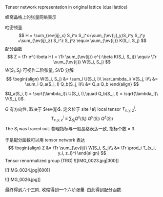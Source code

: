 
Tensor network representation in original lattice (dual lattice)

蜂窝晶格上的张量网络表示

哈密顿量
$$
H = \sum_{\ev{ij}_x} S_i^x S_j^x+\sum_{\ev{ij}_y}S_i^y S_j^y
+\sum_{\ev{ij}_z} S_i^z S_j^z \equiv \sum_{\ev{ij}} K(S_i, S_j)
$$
配分函数
$$
Z = \Tr e^{-\beta H} = \Tr \sum_{\ev{ij}} e^{-\beta K(S_i, S_j)}
\equiv \Tr \sum_{\ev{ij}} W(S_i, S_j)
$$
$W(S_i, S_j)$ 可视作二阶张量, SVD 分解
$$
\begin{align}
W(S_i, S_j) &= \sum_l U(S_i, l)\ \varLambda_l\ V(S_j, l)\\
&= \sum_l Q_a(S_i, l) Q_b(S_j, l)\\
&= Q_a Q_b
\end{align}
$$

$Q_a(S_i, l) = \sqrt{\lambda_l}\ U(S_i, l),\quad Q_b(S_j, l) = \sqrt{\lambda_l}\ V(S_j, l)$.

$Q$ 有方向性, 取决于 $\ev{ij}$.
定义位于 site $i$ 的 local tensor $T_{x,y,z}^i$.
$$
T_{x,y,z}^i \equiv \sum_{S_i} Q^x(S_i)\ Q^y(S_i)\ Q^z(S_i)
$$
The $S_i$ was traced out. 物理指标与一般晶格表达一致, 指标个数 = 3.

于是配分函数可以用 tensor network 表达
$$
\begin{align}
Z &= \Tr \sum_{\ev{ij}} W(S_i, S_j)\\
&= \Tr \prod_i T_{x_i, y_i, z_i}^i
\end{align}
$$
Tensor renormalized group (TRG)
![[IMG_0023.jpg|300]]


![[IMG_0024.jpg|600]]



![[IMG_0026.jpg]]

最终得到六个三阶, 收缩得到一个六阶张量. 由此得到配分函数.